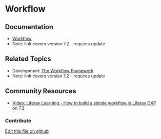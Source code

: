 # Workflow

## Documentation

* [Workflow](https://portal.liferay.dev/docs/7-2/user/-/knowledge_base/u/workflow)
* Note: link covers version 7.2 - requires update

## Related Topics

* Development: [The Workflow Framework](https://portal.liferay.dev/docs/7-2/frameworks/-/knowledge_base/f/the-workflow-framework)
* Note: link covers version 7.2 - requires update

## Community Resources

* [Video: Liferay Learning - How to build a simple workflow in Liferay DXP](https://www.youtube.com/watch?v=4fTxE8Gvg9w) on 7.2

### Contribute

[Edit this file on github](https://github.com/olafk/controlpanel-documentation-docs/blob/master/md/73en/com_liferay_portal_workflow_web_portlet_ControlPanelWorkflowPortlet/configuration.md)

